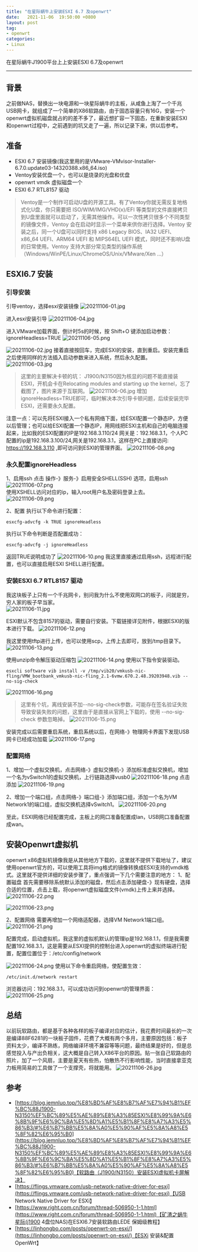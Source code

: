 ```yaml
---
title: "在星际蜗牛上安装ESXI 6.7 及openwrt"
date:   2021-11-06  19:50:00 +0800
layout: post
tag:
- openwrt
categories:
- Linux
---
```


在星际蜗牛J1900平台上上安装ESXI 6.7及openwrt

------
## 背景
之前做NAS，替换出一块电源和一块星际蜗牛的主板，从咸鱼上淘了一个千兆USB网卡，就组成了一个简单的X86软路由，由于固态容量只有16G，安装一个openwrt虚拟机磁盘就占的的差不多了，最近想扩容一下固态，在重新安装ESXI和openwrt过程中，之前遇到的坑又走了一遍，所以记录下来，供以后参考。

## 准备

* ESXI 6.7 安装镜像(我这里用的是VMware-VMvisor-Installer-6.7.0.update03-14320388.x86_64.iso)
* Ventoy安装优盘一个，也可以是烧录的光盘和优盘
* openwrt vmdk 虚拟磁盘一个
* ESXI 6.7 RTL8157 驱动

> Ventoy是一个制作可启动U盘的开源工具。有了Ventoy你就无需反复地格式化U盘，你只需要把 ISO/WIM/IMG/VHD(x)/EFI 等类型的文件直接拷贝到U盘里面就可以启动了，无需其他操作。可以一次性拷贝很多个不同类型的镜像文件，Ventoy 会在启动时显示一个菜单来供你进行选择。Ventoy 安装之后，同一个U盘可以同时支持 x86 Legacy BIOS、IA32 UEFI、x86_64 UEFI、ARM64 UEFI 和 MIPS64EL UEFI 模式，同时还不影响U盘的日常使用。Ventoy 支持大部分常见类型的操作系统 （Windows/WinPE/Linux/ChromeOS/Unix/VMware/Xen ...）

## ESXI6.7 安装
### 引导安装
引导ventoy，选择esxi安装镜像
![20211106-01.jpg](/img/20211106-01.jpg)

进入esxi安装引导
![20211106-04.jpg](/img/20211106-04.jpg)

进入VMware加载界面，倒计时5s的时候，按 Shift+O 键添加启动参数：ignoreHeadless=TRUE
![20211106-05.png](/img/20211106-05.png)

![20211106-02.jpg](/img/20211106-02.jpg)
接着直接按回车，完成ESXI的安装，直到重启。安装完重启之后使用同样的方法插入启动参数来进入系统，然后永久配置。
![20211106-03.jpg](/img/20211106-03.jpg)

> 这里的主要解决卡顿的坑：
> J1900/N3150因为核显的问题不能直接装ESXI，开机会卡在Relocating modules and starting up the kernel，忘了截图了，图片来源于互联网。
> ![20211106-06.jpg](/img/20211106-06.jpg)
> 增加ignoreHeadless=TRUE即可，临时解决本次引导卡顿问题，后续安装完毕ESXI，还需要永久配置。

注意一点：可以先将ESXI接入一个私有网络下面，给ESXI配置一个静态IP，方便以后管理；也可以给ESXI配置一个静态IP，用网线把ESXI主机和自己的电脑连接起来，比如我的ESXI配置的IP是192.168.3.110/24 网关是：192.168.3.1，个人PC配置的ip是192.168.3.100/24,网关是192.168.3.1，这样在PC上直接访问: https://192.168.3.110 ,即可访问到ESXI的管理界面。
![20211106-08.png](/img/20211106-08.png)

### 永久配置ignoreHeadless
1、启用ssh
点击 操作-》服务-》启用安全SHELL(SSH) 选项，启用ssh   
![20211106-07.png](/img/20211106-07.png)   
使用XSHELL访问对应的ip，输入root用户名及密码登录上去。   
![20211106-09.png](/img/20211106-09.png)   

2、配置
执行以下命令进行配置：
```
esxcfg-advcfg -k TRUE ignoreHeadless
```
执行以下命令判断是否配置成功：
```
esxcfg-advcfg -j ignoreHeadless
```
返回TRUE说明成功了
![20211106-10.png](/img/20211106-10.png)
我这里直接通过启用ssh，远程进行配置，也可以直接启用ESXI SHELL进行配置。 

### 安装ESXI 6.7 RTL8157 驱动
我这块板子上只有一个千兆网卡，别问我为什么不使用双网口的板子，问就是穷，穷人家的板子早当家。    
![20211106-11.jpg](/img/20211106-11.jpg)  

ESXI默认不包含8157的驱动，需要自行安装。下载链接详见附件，根据ESXI的版本进行下载。
![20211106-12.png](/img/20211106-12.png)

我这里使用tftp进行上传，也可以使用scp，上传上去即可，放到/tmp目录下。
![20211106-13.png](/img/20211106-13.png)

使用unzip命令解压驱动压缩包
![20211106-14.png](/img/20211106-14.png)
使用以下指令安装驱动。
```
esxcli software vib install -v /tmp/vib20/vmkusb-nic-fling/VMW_bootbank_vmkusb-nic-fling_2.1-6vmw.670.2.48.39203948.vib --no-sig-check
```
![20211106-16.png](/img/20211106-16.png)

> 这里有个坑，离线安装不加--no-sig-check参数，可能存在签名验证失败导致安装失败的问题，这里由于是直接从官网上下载的，使用 --no-sig-check 参数忽略掉。
> ![20211106-15.png](/img/20211106-15.png)

安装完成以后需要重启系统，重启系统以后，在网络-》物理网卡界面下发现USB网卡已经成功加载
![20211106-17.png](/img/20211106-17.png)

### 配置网络
1、增加一个虚拟交换机，点击网络-》虚拟交换机-》添加标准虚拟交换机，增加一个名为vSwitch1的虚拟交换机，上行链路选择vusb0
![20211106-18.png](/img/20211106-18.png) 
点击添加
![20211106-19.png](/img/20211106-19.png)

2、增加一个端口组，点击网络-》端口组-》添加端口组，添加一个名为VM Network1的端口组，虚拟交换机选择vSwitch1。
![20211106-20.png](/img/20211106-20.png)

至此，ESXI网络已经配置完成，主板上的网口准备配置成lan，USB网口准备配置成wan。

## 安装Openwrt虚拟机
openwrt x86虚拟机镜像我是从其他地方下载的，这里就不提供下载地址了，建议使用openwrt官方的，可以使用工具将img格式的镜像转换成ESXI支持的vmdk格式。这里就不提供详细的安装步骤了，重点强调一下几个需要注意的地方：
1、配置磁盘
首先需要移除系统默认添加的磁盘，然后点击添加硬盘-》现有硬盘，选择合适的位置，点击上载，将openwrt虚拟磁盘文件(vmdk)上传上来并选择。
![20211106-22.png](/img/20211106-22.png)

![20211106-23.png](/img/20211106-23.png)

2、配置网络
需要再增加一个网络适配器，选择VM Network1端口组。
![20211106-21.png](/img/20211106-21.png)

配置完成，启动虚拟机，我这里的虚拟机默认的管理ip是192.168.1.1，但是我需要配置192.168.3.1，这是需要从ESXI提供的控制台进入openwrt的虚拟终端进行配置，配置位置位于：/etc/config/network

![20211106-24.png](/img/20211106-24.png)
使用以下命令重启网络，使配置生效：
```
/etc/init.d/network restart
```
浏览器访问：192.168.3.1，可以成功访问到openwrt的管理界面：
![20211106-25.png](/img/20211106-25.png)

## 总结
以前玩软路由，都是基于各种各样的板子编译对应的估计，我花费时间最长的一次是编译88F6281的一块板子固件，花费了大概有两个多月，主要原因包括：板子资料太少，编译不熟练，网络编译环境不兼容等等问题，最终结果是好的，但是总感觉投入与产出负相关，这大概是自己转入X86平台的原因。贴一张自己软路由的照片，加了一个风扇，主要是夏天有些热，怕散热不行影响性能，当时直接拿亚克力板用简易的工具做了一个支撑壳，将就能用。
![20211106-26.jpg](/img/20211106-26.jpg)

## 参考
- [https://blog.jemnluo.top/%E8%BD%AF%E8%B7%AF%E7%94%B1%EF%BC%88J1900-N3150%EF%BC%89%E5%AE%89%E8%A3%85ESXI%E8%99%9A%E6%8B%9F%E6%9C%BA%E5%8D%A1%E5%B1%8F%E8%A7%A3%E5%86%B3/#%E6%B7%BB%E5%8A%A0%E5%90%AF%E5%8A%A8%E5%8F%82%E6%95%B0](https://blog.jemnluo.top/%E8%BD%AF%E8%B7%AF%E7%94%B1%EF%BC%88J1900-N3150%EF%BC%89%E5%AE%89%E8%A3%85ESXI%E8%99%9A%E6%8B%9F%E6%9C%BA%E5%8D%A1%E5%B1%8F%E8%A7%A3%E5%86%B3/#%E6%B7%BB%E5%8A%A0%E5%90%AF%E5%8A%A8%E5%8F%82%E6%95%B0)【软路由（J1900/N3150）安装ESXI虚拟机卡屏解决】
- [https://flings.vmware.com/usb-network-native-driver-for-esxi](https://flings.vmware.com/usb-network-native-driver-for-esxi)【USB Network Native Driver for ESXi】
- [https://www.right.com.cn/forum/thread-506950-1-1.html](https://www.right.com.cn/forum/thread-506950-1-1.html)【矿渣之蜗牛星际(j1900 4盘位NAS)在ESXI6.7安装软路由LEDE 保姆级教程】
- [https://linhongbo.com/posts/openwrt-on-esxi/](https://linhongbo.com/posts/openwrt-on-esxi/)【ESXi 安装&配置 OpenWrt】